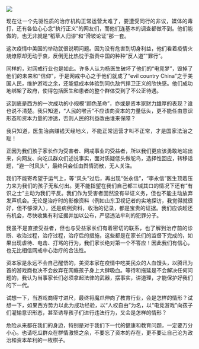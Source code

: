 <p><img src="https://www.iaders.com/wp-content/uploads/2020/06/4f790-006XnhpCgy1gf6wh5jsjzj304w02r3z8.jpg"></p>
<p align="justify">现在让一个先驱性质的治疗机构正常运营太难了，要遭受同行的非议，媒体的毒打，还有各位心心念“执行正义”的网友们，而他们连基本的调查都做不到。他们能做的，也无非就是“稻草人归谬”和“滑坡论证”那一套。<span id="more-9022"></span></p>
<p align="justify">这次疫情中美国的举动就很说明问题。因为没有危害到切身利益，他们看着疫情火烧燎原却无动于衷，反倒无比热忱于指责中国的种种“反人道”“罪行”。</p>
<p align="justify">同样的，对网戒行业也是如此。许多人认为杨医生破坏了他们的“电竞梦”，毁掉了他们的未来和“信仰”，于是网戒中心之于他们就成了“evil country China”之于美国人民，维护游戏之余，还能低成本体验到同仇敌忾捍卫正义的欣快感。他们成功地绑架了政府，使得包括医生和患者的整个群体受到了不公正待遇。</p>
<p align="justify">这到底是西方的一次成功的小规模“颜色革命”，亦或是资本家财力雄厚的表现？谁也说不清楚。我只知道，“人民的喉舌”不应该向资本的力量低头，更不能任由意识形态和资本力量的渗透，否则人民的利益改由谁来保障？</p>
<p align="justify">我只知道，医生治病赚钱天经地义，不能正常运营才叫不正常，才是国家法治之耻！</p>
<p align="justify">正因为我们孩子家长作为受害者、网戒事业的受益者，所以我们更应该勇敢地站出来，向网友、向吃瓜群众们述说事实，面对质疑低头做鸵鸟，选择性回应，转移话题，“避一时风头”，最终只会任由舆情消散，无人关注。</p>
<p align="justify">我们不能寄希望于运气上，等“风头”过后，再出现“张永信”，“李永信”医生顶着压力来为我们的孩子无私付出。更不能指望在我们自己都三缄其口的情况下还有“有识之士”主动为我们平反。我们作为受害者固然没有举证义务，但也不能主动放弃发声机会。无论是治疗时的影像资料（例如山东卫视记者的实地探访，我觉得就很好，但不够深入），还是病例资料，收治的记录，都是宝贵的证据。我们应该趁还有机会，尽快收集有利证据并加以公布，严惩违法牟利的犯罪分子。</p>
<p align="justify">我虽不是直接受益者，但也与受益家长们有着密切的联系，也了解到治疗前的诊断、收治过程，治疗过程，治疗后的措施，这些都是在家长们的监督下完成的，如果出现虐待、电击、打骂的行为，我们家长绝对第一个不答应！因此我们有信心，也无比相信网戒中心治疗的合法性。</p>
<p align="justify">资本家是永远不会自己醒悟的，美资本家在疫情中吃美民众的人血馒头，以腾讯为首的游戏商也决不会放弃在网瘾孩子身上大肆吸血。等待和拖延是不会解决任何问题的，我认为当事家长们必须拿起法律的武器，摆事实，讲道理，才能保护好我们的下一代。</p>
<p align="justify">试想一下，当游戏商得寸进尺，最终将魔爪伸向了教育行业，会是怎样的情形？试想一下，如果西方势力以此为成功经验，以“人权自由”为名，以“电竞游戏”向孩子们灌输意识形态，甚至诱导孩子们进行违法行为，又会是怎样的情形？</p>
<p align="justify">危险从来都在我们的身边，特别是对于我们下一代的健康和教育问题，一定要万分小心。也请吃瓜群众在群情激愤之余，不要忘了资本的存在，更不要让自己沦为政治和资本牟利的一枚棋子。​​​​</p>